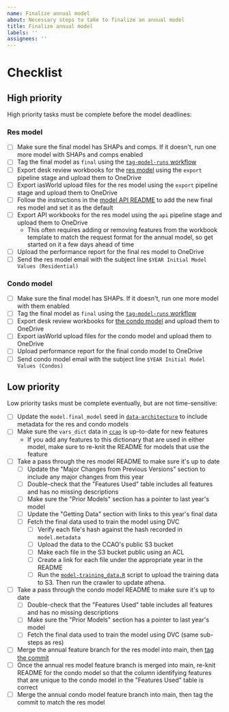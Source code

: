```yaml
---
name: Finalize annual model
about: Necessary steps to take to finalize an annual model
title: Finalize annual model
labels: ''
assignees: ''
---
```


# Checklist

## High priority

High priority tasks must be complete before the model deadlines:

### Res model

- [ ] Make sure the final model has SHAPs and comps. If it doesn't, run one more model with SHAPs and comps enabled
- [ ] Tag the final model as `final` using the [`tag-model-runs` workflow](https://github.com/ccao-data/model-res-avm/actions/workflows/tag-model-runs.yaml)
- [ ] Export desk review workbooks for the [res model](https://github.com/ccao-data/model-res-avm/) using the `export` pipeline stage and upload them to OneDrive
- [ ] Export iasWorld upload files for the res model using the `export` pipeline stage and upload them to OneDrive
- [ ] Follow the instructions in the [model API README](https://github.com/ccao-data/api-res-avm/) to add the new final res model and set it as the default
- [ ] Export API workbooks for the res model using the `api` pipeline stage and upload them to OneDrive
  - This often requires adding or removing features from the workbook template to match the request format for the annual model, so get started on it a few days ahead of time
- [ ] Upload the performance report for the final res model to OneDrive
- [ ] Send the res model email with the subject line `$YEAR Initial Model Values (Residential)`

### Condo model

- [ ] Make sure the final model has SHAPs. If it doesn't, run one more model with them enabled
- [ ] Tag the final model as `final` using the [`tag-model-runs` workflow](https://github.com/ccao-data/model-res-avm/actions/workflows/tag-model-runs.yaml)
- [ ] Export desk review workbooks for [the condo model](https://github.com/ccao-data/model-condo-avm/) and upload them to OneDrive
- [ ] Export iasWorld upload files for the condo model and upload them to OneDrive
- [ ] Upload performance report for the final condo model to OneDrive
- [ ] Send condo model email with the subject line `$YEAR Initial Model Values (Condos)`

## Low priority

Low priority tasks must be complete eventually, but are not time-sensitive:

- [ ] Update the `model.final_model` seed in [`data-architecture`](https://github.com/ccao-data/data-architecture/) to include metadata for the res and condo models
- [ ] Make sure the `vars_dict` data in [`ccao`](https://github.com/ccao-data/ccao/) is up-to-date for new features
  - If you add any features to this dictionary that are used in either model, make sure to re-knit the README for models that use the feature
- [ ] Take a pass through the res model README to make sure it's up to date
  - [ ] Update the "Major Changes from Previous Versions" section to include any major changes from this year
  - [ ] Double-check that the "Features Used" table includes all features and has no missing descriptions
  - [ ] Make sure the "Prior Models" section has a pointer to last year's model
  - [ ] Update the "Getting Data" section with links to this year's final data
  - [ ] Fetch the final data used to train the model using DVC
    - [ ] Verify each file's hash against the hash recorded in `model.metadata`
    - [ ] Upload the data to the CCAO's public S3 bucket
    - [ ] Make each file in the S3 bucket public using an ACL
    - [ ] Create a link for each file under the appropriate year in the README
    - [ ] Run the [`model-training_data.R`](https://github.com/ccao-data/data-architecture/tree/master/etl/scripts-ccao-data-warehouse-us-east-1/model/model-training_data.R) script to upload the training data to S3. Then run the crawler to update athena.
- [ ] Take a pass through the condo model README to make sure it's up to date
  - [ ] Double-check that the "Features Used" table includes all features and has no missing descriptions
  - [ ] Make sure the "Prior Models" section has a pointer to last year's model
  - [ ] Fetch the final data used to train the model using DVC (same sub-steps as res)
- [ ] Merge the annual feature branch for the res model into main, then [tag the commit](https://github.com/ccao-data/model-res-avm/tags)
- [ ] Once the annual res model feature branch is merged into main, re-knit README for the condo model so that the column identifying features that are unique to the condo model in the "Features Used" table is correct
- [ ] Merge the annual condo model feature branch into main, then tag the commit to match the res model
